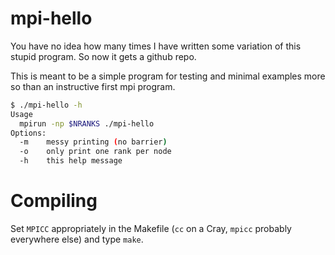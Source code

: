 # mpi-hello

You have no idea how many times I have written some variation of this stupid program. So now it gets a github repo.

This is meant to be a simple program for testing and minimal examples more so than an instructive first mpi program.

```bash
$ ./mpi-hello -h
Usage
  mpirun -np $NRANKS ./mpi-hello
Options:
  -m	messy printing (no barrier)
  -o	only print one rank per node
  -h	this help message
```

# Compiling

Set `MPICC` appropriately in the Makefile (`cc` on a Cray, `mpicc` probably everywhere else) and type `make`.
